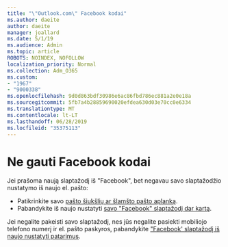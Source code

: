 ```yaml
---
title: "\"Outlook.com\" Facebook kodai"
ms.author: daeite
author: daeite
manager: joallard
ms.date: 5/1/19
ms.audience: Admin
ms.topic: article
ROBOTS: NOINDEX, NOFOLLOW
localization_priority: Normal
ms.collection: Adm_O365
ms.custom:
- "1967"
- "9000338"
ms.openlocfilehash: 9d0d863bdf30986e6ac86fbd786ec881a2e0e18a
ms.sourcegitcommit: 5fb7a4b28859690020efdea630d03e70cc0e6334
ms.translationtype: MT
ms.contentlocale: lt-LT
ms.lasthandoff: 06/28/2019
ms.locfileid: "35375113"
---
```

# <a name="not-receiving-facebook-codes"></a>Ne gauti Facebook kodai

Jei prašoma naują slaptažodį iš "Facebook", bet negavau savo slaptažodžio nustatymo iš naujo el. pašto:

- Patikrinkite savo [pašto šiukšlių ar šlamšto pašto aplanką](https://outlook.live.com/mail/junkemail).
- Pabandykite iš naujo nustatyti [savo "Facebook" slaptažodį dar kartą](https://www.facebook.com/help/213395615347144?helpref=faq_content).

Jei negalite pakeisti savo slaptažodį, nes jūs negalite pasiekti mobiliojo telefono numerį ir el. pašto paskyros, pabandykite ["Facebook' slaptažodį iš naujo nustatyti patarimus](https://www.facebook.com/help/218815984812734).